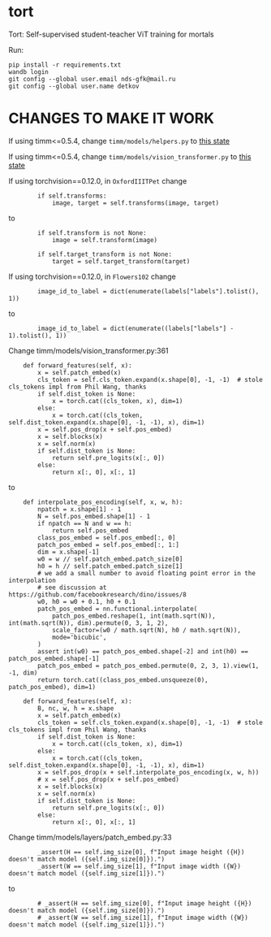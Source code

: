 # tort
Tort: Self-supervised student-teacher ViT training for mortals

Run:
```
pip install -r requirements.txt
wandb login
git config --global user.email nds-gfk@mail.ru
git config --global user.name detkov
```
# CHANGES TO MAKE IT WORK
If using timm<=0.5.4, change `timm/models/helpers.py` to [this state](https://raw.githubusercontent.com/rwightman/pytorch-image-models/010b486590916f3ee16708fc74dbcfe6b9b902da/timm/models/helpers.py)

If using timm<=0.5.4, change `timm/models/vision_transformer.py` to [this state](https://raw.githubusercontent.com/rwightman/pytorch-image-models/010b486590916f3ee16708fc74dbcfe6b9b902da/timm/models/vision_transformer.py)

If using torchvision==0.12.0, in `OxfordIIITPet` change 
```
        if self.transforms:
            image, target = self.transforms(image, target)
```
to
```
        if self.transform is not None:
            image = self.transform(image)

        if self.target_transform is not None:
            target = self.target_transform(target)
```
If using torchvision==0.12.0, in `Flowers102` change 
```
        image_id_to_label = dict(enumerate(labels["labels"].tolist(), 1))
```
to
```
        image_id_to_label = dict(enumerate((labels["labels"] - 1).tolist(), 1))
```

Change timm/models/vision_transformer.py:361
```
    def forward_features(self, x):
        x = self.patch_embed(x)
        cls_token = self.cls_token.expand(x.shape[0], -1, -1)  # stole cls_tokens impl from Phil Wang, thanks
        if self.dist_token is None:
            x = torch.cat((cls_token, x), dim=1)
        else:
            x = torch.cat((cls_token, self.dist_token.expand(x.shape[0], -1, -1), x), dim=1)
        x = self.pos_drop(x + self.pos_embed)
        x = self.blocks(x)
        x = self.norm(x)
        if self.dist_token is None:
            return self.pre_logits(x[:, 0])
        else:
            return x[:, 0], x[:, 1]
```
to
```
    def interpolate_pos_encoding(self, x, w, h):
        npatch = x.shape[1] - 1
        N = self.pos_embed.shape[1] - 1
        if npatch == N and w == h:
            return self.pos_embed
        class_pos_embed = self.pos_embed[:, 0]
        patch_pos_embed = self.pos_embed[:, 1:]
        dim = x.shape[-1]
        w0 = w // self.patch_embed.patch_size[0]
        h0 = h // self.patch_embed.patch_size[1]
        # we add a small number to avoid floating point error in the interpolation
        # see discussion at https://github.com/facebookresearch/dino/issues/8
        w0, h0 = w0 + 0.1, h0 + 0.1
        patch_pos_embed = nn.functional.interpolate(
            patch_pos_embed.reshape(1, int(math.sqrt(N)), int(math.sqrt(N)), dim).permute(0, 3, 1, 2),
            scale_factor=(w0 / math.sqrt(N), h0 / math.sqrt(N)),
            mode='bicubic',
        )
        assert int(w0) == patch_pos_embed.shape[-2] and int(h0) == patch_pos_embed.shape[-1]
        patch_pos_embed = patch_pos_embed.permute(0, 2, 3, 1).view(1, -1, dim)
        return torch.cat((class_pos_embed.unsqueeze(0), patch_pos_embed), dim=1)

    def forward_features(self, x):
        B, nc, w, h = x.shape
        x = self.patch_embed(x)
        cls_token = self.cls_token.expand(x.shape[0], -1, -1)  # stole cls_tokens impl from Phil Wang, thanks
        if self.dist_token is None:
            x = torch.cat((cls_token, x), dim=1)
        else:
            x = torch.cat((cls_token, self.dist_token.expand(x.shape[0], -1, -1), x), dim=1)
        x = self.pos_drop(x + self.interpolate_pos_encoding(x, w, h))
        # x = self.pos_drop(x + self.pos_embed)
        x = self.blocks(x)
        x = self.norm(x)
        if self.dist_token is None:
            return self.pre_logits(x[:, 0])
        else:
            return x[:, 0], x[:, 1]
```

Change timm/models/layers/patch_embed.py:33
```
        _assert(H == self.img_size[0], f"Input image height ({H}) doesn't match model ({self.img_size[0]}).")
        _assert(W == self.img_size[1], f"Input image width ({W}) doesn't match model ({self.img_size[1]}).")
```
to
```
        # _assert(H == self.img_size[0], f"Input image height ({H}) doesn't match model ({self.img_size[0]}).")
        # _assert(W == self.img_size[1], f"Input image width ({W}) doesn't match model ({self.img_size[1]}).")

```